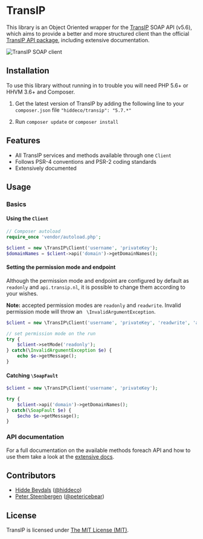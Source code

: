 TransIP
=======
This library is an Object Oriented wrapper for the [TransIP](https://www.transip.nl) SOAP API (v5.6), which aims to
provide a better and more structured client than the official [TransIP API package](https://www.transip.nl/transip/api/),
including extensive documentation.

![TransIP SOAP client](https://i.imgur.com/O4RP263.jpg)

## Installation
To use this library without running in to trouble you will need PHP 5.6+ or HHVM 3.6+ and Composer.

1. Get the latest version of TransIP by adding the following line to your `composer.json` file
    `"hiddeco/transip": "5.7.*"`

2. Run `composer update` or `composer install`

## Features
- All TransIP services and methods available through one `Client`
- Follows PSR-4 conventions and PSR-2 coding standards
- Extensively documented

## Usage

### Basics

#### Using the `Client`
````php
// Composer autoload
require_once 'vendor/autoload.php';

$client = new \TransIP\Client('username', 'privateKey');
$domainNames = $client->api('domain')->getDomainNames();
````

#### Setting the permission mode and endpoint
Although the permission mode and endpoint are configured by default as `readonly` and `api.transip.nl`, it is possible to
change them according to your wishes.

**Note:** accepted permission modes are `readonly` and `readwrite`. Invalid permission mode will throw an ` \InvalidArgumentException`.

````php
$client = new \TransIP\Client('username', 'privateKey', 'readwrite', 'api.transip.nl');

// set permission mode on the run
try {
    $client->setMode('readonly');
} catch(\InvalidArgumentException $e) {
    echo $e->getMessage();
}
````

#### Catching `\SoapFault`
````php
$client = new \TransIP\Client('username', 'privateKey');

try {
    $client->api('domain')->getDomainNames();
} catch(\SoapFault $e) {
    $echo $e->getMessage();
}
````

### API documentation
For a full documentation on the available methods foreach API and how to use them take a look at the 
[extensive docs](https://github.com/hiddeco/transip/tree/master/doc).

## Contributors
* [Hidde Beydals](https://github.com/hiddeco) ([@hiddeco](https://twitter.com/hiddeco))
* [Peter Steenbergen](https://github.com/petericebear) ([@petericebear](https://twitter.com/petericebear))

## License
TransIP is licensed under [The MIT License (MIT)](https://github.com/hiddeco/transip/blob/master/LICENSE).
